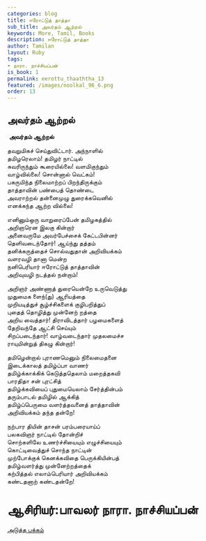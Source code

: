 ```yaml
---
categories: blog
title: ஈரோட்டுத் தாத்தா
sub_title: அவர்தம் ஆற்றல்
keywords: More, Tamil, Books
description: ஈரோட்டுத் தாத்தா
author: Tamilan
layout: Ruby
tags:
- நாரா. நாச்சியப்பன்
is_book: 1
permalink: eerottu_thaaththa_13
featured: /images/noolkal_96_6.png
order: 13
---
```

## அவர்தம் ஆற்றல்

﻿ **அவர்தம் ஆற்றல்**

தவறுமிகச் செய்துவிட்டார். அந்நாளில்  
தமிழரெலாம்! தமிழர் நாட்டில்  
சுவரிருந்தும் கூரையில்லை! வளமிகுந்தும்  
வாழ்வில்லை! சொன்னால் வெட்கம்!  
பகருமிந்த நிலைமாற்றப் பிறந்திருக்கும்  
தாத்தாவின் பண்பைத் தொண்டை  
அவராற்றல் தன்னைமுழு துரைக்கவெனில்  
எனக்கந்த ஆற்ற வில்லை!

எனினும்ஒரு வாறுரைப்பேன் தமிழகத்தில்  
அறிஞரென இலகு கின்றார்  
அனைவருமே அவர்பேச்சைக் கேட்டபின்னர்  
தெளிவடைந்தோர்! ஆய்ந்து தத்தம்  
தனிக்கருத்தைச் சொல்வதுதான் அறிவியக்கம்  
வளரவழி தானா மென்ற  
நனிபெரியார் ஈரோட்டுத் தாத்தாவின்  
அறிவுவழி நடத்தல் நன்றாம்!

அறிஞர் அண்ணாத் துரையென்றே உருவெடுத்து  
முதுமைக ளைந்(து) ஆரியத்தை  
முறியடித்துச் சூழ்ச்சிகளைக் குழிபறித்துப்  
புதைத் தொழித்து முன்னேற் றத்தை  
அறிய வைத்தார்! திராவிடத்தார் பழமைகளைத்  
தேறிவந்தே ஆட்சி செய்யும்  
சிறப்படைந்தார்! வாழ்வடைந்தார் முதலமைச்ச  
ராயுமின்றுத் திகழு கின்றார்!

தமிழென்றால் புராணமெனும் நிலைமைதனை  
இடைக்காலத் தமிழ்ப்பா வாணர்  
தமிழ்க்காக்கிக் கெடுத்ததெலாம் மறைத்தகவி  
பாரதிதா சன் புரட்சித்  
தமிழ்க்கவியைப் புதுமையெலாம் சேர்த்தின்பம்  
தரும்பாடல் தமிழில் ஆக்கித்  
தமிழ்ப்பெருமை வளர்த்தவனைத் தாத்தாவின்  
அறிவியக்கம் தந்த தன்றே!

நற்பார தியின் தாசன் பரம்பரையாய்ப்  
பலகவிஞர் நாட்டில் தோன்றிச்  
சொற்களிலே உணர்ச்சியையும் எழுச்சியையும்  
கொட்டிவைத்துச் சொந்த நாட்டின்  
முற்போக்குக் கெனக்கவிதை பெருக்கியின்பத்  
தமிழ்வளர்த்து முன்னேற்றத்தைக்  
கற்பித்தல் எலாம்பெரியார் அறிவியக்கம்  
கண்டதனாற் கண்டதன்றே!

# ஆசிரியர்:பாவலர் நாரா. நாச்சியப்பன்

[அடுத்த பக்கம்](eerottu_thaaththa_14)
